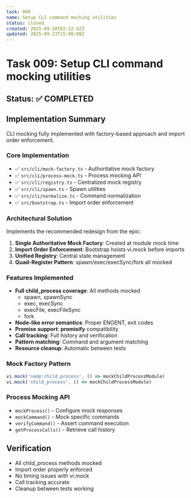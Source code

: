 ```yaml
---
task: 009
name: Setup CLI command mocking utilities
status: closed
created: 2025-09-20T03:22:42Z
updated: 2025-09-23T15:00:00Z
---
```


# Task 009: Setup CLI command mocking utilities

## Status: ✅ COMPLETED

## Implementation Summary

CLI mocking fully implemented with factory-based approach and import order
enforcement.

### Core Implementation

- ✅ `src/cli/mock-factory.ts` - Authoritative mock factory
- ✅ `src/cli/process-mock.ts` - Process mocking API
- ✅ `src/cli/registry.ts` - Centralized mock registry
- ✅ `src/cli/spawn.ts` - Spawn utilities
- ✅ `src/cli/normalize.ts` - Command normalization
- ✅ `src/bootstrap.ts` - Import order enforcement

### Architectural Solution

Implements the recommended redesign from the epic:

1. **Single Authoritative Mock Factory**: Created at module mock time
2. **Import Order Enforcement**: Bootstrap hoists vi.mock before imports
3. **Unified Registry**: Central state management
4. **Quad-Register Pattern**: spawn/exec/execSync/fork all mocked

### Features Implemented

- **Full child_process coverage**: All methods mocked
  - spawn, spawnSync
  - exec, execSync
  - execFile, execFileSync
  - fork
- **Node-like error semantics**: Proper ENOENT, exit codes
- **Promise support**: **promisify** compatibility
- **Call tracking**: Full history and verification
- **Pattern matching**: Command and argument matching
- **Resource cleanup**: Automatic between tests

### Mock Factory Pattern

```typescript
vi.mock('node:child_process', () => mockChildProcessModule)
vi.mock('child_process', () => mockChildProcessModule)
```

### Process Mocking API

- `mockProcess()` - Configure mock responses
- `mockCommand()` - Mock specific commands
- `verifyCommand()` - Assert command execution
- `getProcessCalls()` - Retrieve call history

## Verification

- All child_process methods mocked
- Import order properly enforced
- No timing issues with vi.mock
- Call tracking accurate
- Cleanup between tests working
